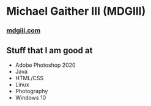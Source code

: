 # Michael Gaither III (MDGIII)

### [mdgiii.com](https://mdgiii.com)

## Stuff that I am good at

* Adobe Photoshop 2020
* Java
* HTML/CSS
* Linux
* Photography
* Windows 10
